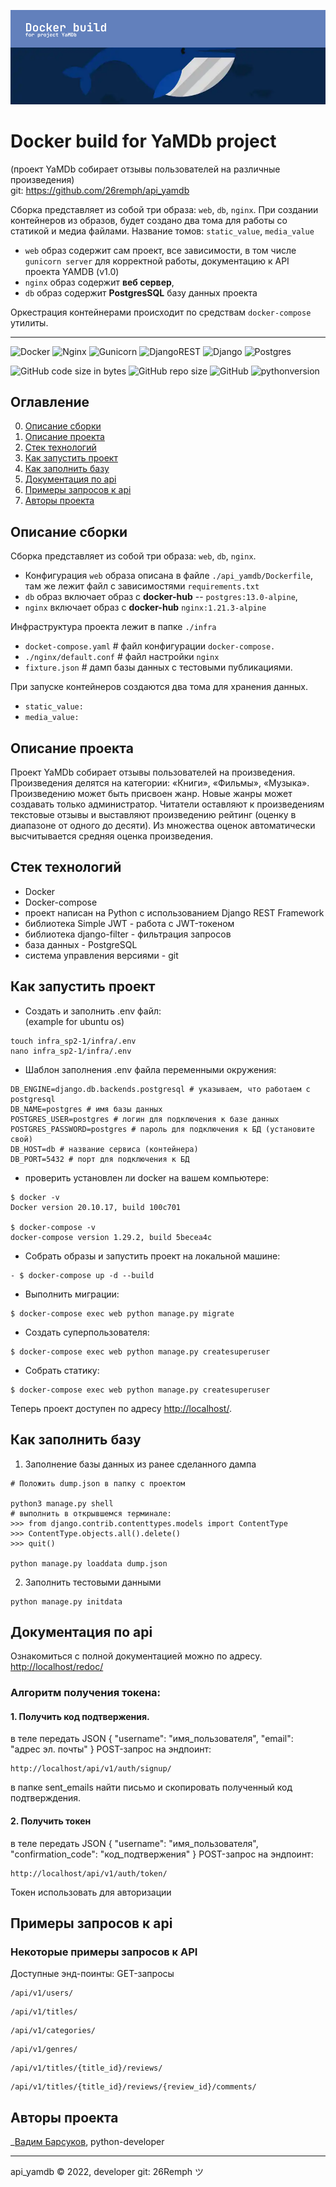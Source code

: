 ![](api_yamdb/static/header.png)  

# Docker build for YaMDb project
(проект YaMDb собирает отзывы пользователей на различные произведения)  
git: https://github.com/26remph/api_yamdb

Сборка представляет из собой три образа: `web`, `db`, `nginx`. 
При создании контейнеров из образов, будет создано два тома для работы 
со статикой и медиа файлами. Название томов: `static_value`, `media_value`

- `web` образ содержит сам проект, все зависимости, в том числе `gunicorn server` для корректной работы, документацию к API проекта YAMDB (v1.0)
- `nginx` образ содержит **веб сервер**,
- `db` образ содержит **PostgresSQL** базу данных проекта

Оркестрация контейнерами происходит по средствам `docker-compose` утилиты.

___
![Docker](https://img.shields.io/badge/docker-%230db7ed.svg?style=for-the-badge&logo=docker&logoColor=white)
![Nginx](https://img.shields.io/badge/nginx-%23009639.svg?style=for-the-badge&logo=nginx&logoColor=white)
![Gunicorn](https://img.shields.io/badge/gunicorn-%298729.svg?style=for-the-badge&logo=gunicorn&logoColor=white)
![DjangoREST](https://img.shields.io/badge/DJANGO-REST-ff1709?style=for-the-badge&logo=django&logoColor=white&color=ff1709&labelColor=gray)
![Django](https://img.shields.io/badge/django-%23092E20.svg?style=for-the-badge&logo=django&logoColor=white)
![Postgres](https://img.shields.io/badge/postgres-%23316192.svg?style=for-the-badge&logo=postgresql&logoColor=white)

![GitHub code size in bytes](https://img.shields.io/github/languages/code-size/26remph/api_final_yatube)
![GitHub repo size](https://img.shields.io/github/repo-size/26remph/api_yamdb)
![GitHub](https://img.shields.io/github/license/26remph/api_yamdb)
![pythonversion](https://img.shields.io/badge/python-%3E%3D3.7-blue)


## Оглавление
0. [Описание сборки](#описание-сборки)
1. [Описание проекта](#описание-проекта)
2. [Стек технологий](#стек-технологий)
3. [Как запустить проект](#как-запустить-проект)
4. [Как заполнить базу](#как-заполнить-базу)
5. [Документация по api](#документация-по-api)
6. [Примеры запросов к api](#примеры-запросов-к-api)
7. [Авторы проекта](#авторы-проекта)

## Описание сборки
  
Сборка представляет из собой три образа: `web`, `db`, `nginx`.   

- Конфигурация `web` образа описана в файле  `./api_yamdb/Dockerfile`, там же лежит файл с зависимостями `requirements.txt`
- `db` образ включает образ с **docker-hub** -- `postgres:13.0-alpine`, 
- `nginx` включает образ с **docker-hub** `nginx:1.21.3-alpine`

Инфраструктура проекта лежит в папке `./infra`
- `docket-compose.yaml` # файл конфигурации `docker-compose.`  
- `./nginx/default.conf` # файл настройки `nginx` 
- `fixture.json` # дамп базы данных с тестовыми публикациями.

При запуске контейнеров создаются два тома для хранения данных. 
- `static_value:`
- `media_value:`


## Описание проекта
Проект YaMDb собирает отзывы пользователей на произведения. Произведения делятся на категории: «Книги», «Фильмы», «Музыка». Произведению может быть присвоен жанр. Новые жанры может создавать только администратор. Читатели оставляют к произведениям текстовые отзывы и выставляют произведению рейтинг (оценку в диапазоне от одного до десяти). Из множества оценок автоматически высчитывается средняя оценка произведения.


## Стек технологий
- Docker
- Docker-compose
- проект написан на Python с использованием Django REST Framework
- библиотека Simple JWT - работа с JWT-токеном
- библиотека django-filter - фильтрация запросов
- база данных - PostgreSQL
- система управления версиями - git


## Как запустить проект

- Создать и заполнить .env файл:  
  (example for ubuntu os)
```
touch infra_sp2-1/infra/.env
nano infra_sp2-1/infra/.env
``` 

- Шаблон заполнения .env файла переменными окружения:
```
DB_ENGINE=django.db.backends.postgresql # указываем, что работаем с postgresql
DB_NAME=postgres # имя базы данных
POSTGRES_USER=postgres # логин для подключения к базе данных
POSTGRES_PASSWORD=postgres # пароль для подключения к БД (установите свой)
DB_HOST=db # название сервиса (контейнера)
DB_PORT=5432 # порт для подключения к БД
```

- проверить установлен ли docker на вашем компьютере:
```
$ docker -v
Docker version 20.10.17, build 100c701

$ docker-compose -v
docker-compose version 1.29.2, build 5becea4c
```

- Собрать образы и запустить проект на локальной машине:
```
- $ docker-compose up -d --build 
```


- Выполнить миграции:
```
$ docker-compose exec web python manage.py migrate
```
- Cоздать суперпользователя:
```
$ docker-compose exec web python manage.py createsuperuser
```
- Cобрать статику:
```
$ docker-compose exec web python manage.py createsuperuser
```

Теперь проект доступен по адресу [http://localhost/](http://localhost/).


## Как заполнить базу

1. Заполнение базы данных из ранее сделанного дампа
```
# Положить dump.json в папку с проектом

python3 manage.py shell  
# выполнить в открывшемся терминале:
>>> from django.contrib.contenttypes.models import ContentType
>>> ContentType.objects.all().delete()
>>> quit()

python manage.py loaddata dump.json
```
2. Заполнить тестовыми данными
```
python manage.py initdata
```

## Документация по api
Ознакомиться с полной документацией можно по адресу.  
[http://localhost/redoc/](http://localhost/redoc/)

### Алгоритм получения токена:
#### 1. Получить код подтвержения.
в теле передать JSON
{
  "username": "имя_пользователя",
  "email": "адрес эл. почты"
}
POST-запрос на эндпоинт:
```
http://localhost/api/v1/auth/signup/
```


в папке sent_emails найти письмо и скопировать полученный код подтверждения.

#### 2. Получить токен
в теле передать JSON
{
  "username": "имя_пользователя",
  "confirmation_code": "код_подтвержения"
}
POST-запрос на эндпоинт:
```
http://localhost/api/v1/auth/token/
```
Токен использовать для авторизации


## Примеры запросов к api

### Некоторые примеры запросов к API
Доступные энд-поинты:
GET-запросы
```
/api/v1/users/
```
```
/api/v1/titles/
```
```
/api/v1/categories/
```
```
/api/v1/genres/
```
```
/api/v1/titles/{title_id}/reviews/
```
```
/api/v1/titles/{title_id}/reviews/{review_id}/comments/
```


## Авторы проекта
_[Вадим Барсуков](https://github.com/26remph), python-developer
___
<p>
    <span>api_yamdb © 2022, developer git: 26Remph ツ </span>
</p>